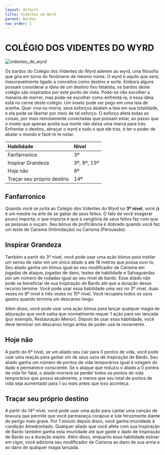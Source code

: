 ```yaml
---
layout: default
title: Videntes de Wyrd
parent: Bardos
nav_order: 1
---
```


# COLÉGIO DOS VIDENTES DO WYRD

![videntes_de_wyrd](https://user-images.githubusercontent.com/5342579/210099218-b8880c6c-117f-4d9d-8d0d-912280ce8363.png)

Os bardos do Colégio dos Videntes do Wyrd aderem ao wyrd, uma filosofia que gira em torno do fenômeno de mesmo nome. O wyrd é 
aquilo que será, inexoravelmente ligado a conceitos como destino e sorte. Embora alguns possam considerar a ideia de um destino 
fixo fatalista, os bardos deste colégio são inspirados por este ponto de vista. Pode-se não escolher a maneira de morrer, 
mas pode-se escolher como enfrentá-la, e essa ideia está no cerne deste colégio. Um inseto pode ser pego em uma teia de aranha. 
Quer viva ou morra, seus esforços abalam a teia em sua totalidade, e ela pode se libertar por meio de tal esforço. 
O esforço afeta todas as coisas, por mais remotamente conectadas que possam estar, ao passo que o inseto que apenas aceita sua 
morte não deixa uma marca para trás. Enfrentar o destino, abraçar o wyrd e tudo o que ele traz, é ter o poder de abalar o mundo 
e fazê-lo te notar.

| Habilidade        | Nível | 
|:-------------|:------------------|
| Fanfarronice | 3º |
| Inspirar Grandeza | 3º, 8º, 15º |
| Hoje não     | 6º |
| Traçar seu próprio destino | 14º |

## Fanfarronice

Quando você se junta ao Colégio dos Videntes do Wyrd no **3º nível**, você já é um mestre na arte de se gabar de seus feitos. 
O fato de você exagerar pouco importa; o que importa é que a vanglória de seus feitos faz com que as pessoas o ouçam. Seu 
bônus de proficiência é dobrado quando você faz um teste de Carisma (Intimidação) ou Carisma (Persuasão).

## Inspirar Grandeza

Também a partir do 3º nível, você pode usar uma ação bônus para instilar um senso de valor em um único aliado a até 18 metros que possa ouvi-lo.  Seu aliado ganha um bônus igual ao seu modificador de Carisma em jogadas de ataque, jogadas de dano, testes de habilidade e Salvaguardas por um número de rodadas igual ao seu nível de bardo.  Esse aliado não pode se beneficiar de sua Inspiração de Bardo até que a duração desse recurso termine.  Você pode usar essa habilidade uma vez no 3º nível, duas vezes no 8º nível e três vezes no 15º nível.  Você recupera todos os usos gastos quando termina um descanso longo. 

Além disso, você pode usar uma ação bônus para lançar qualquer magia de abjuração que você saiba que normalmente requer 1 ação para ser lançada (por exemplo, Restauração Menor).  Depois de usar essa habilidade, você deve terminar um descanso longo antes de poder usá-la novamente.

## Hoje não

A partir do 6º nível, se um aliado seu cair para 0 pontos de vida, você pode usar uma reação para gastar um de seus usos de Inspiração de Bardo.  Seu aliado ganha um número de pontos de vida temporários igual à rolagem do dado e permanece consciente.  Se o ataque que reduziu o aliado a 0 pontos de vida for fatal, o aliado morrerá se perder todos os pontos de vida temporários que possui atualmente, a menos que seu total de pontos de vida seja aumentado para 1 ou mais antes que isso aconteça.

## Traçar seu próprio destino

A partir do 14º nível, você pode usar uma ação para cantar uma canção de bravura que permite que você permaneça corajoso e lute ferozmente diante do perigo mais grave.  Por 1 minuto depois disso, você ganha imunidade à condição Amedrontado.  Qualquer aliado que você afete com sua Inspiração de Bardo também ganha esta imunidade até que gaste o dado de Inspiração de Bardo ou a duração expire.  Além disso, enquanto essa habilidade estiver em vigor, você adiciona seu modificador de Carisma ao dano de sua arma e ao dano de qualquer magia lançada.
